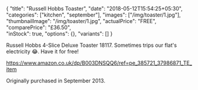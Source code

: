 {
    "title": "Russell Hobbs Toaster",
    "date": "2018-05-12T15:54:25+05:30",
    "categories": ["kitchen", "september"],
    "images": ["/img/toaster/1.jpg"],
    "thumbnailImage": "/img/toaster/1.jpg",
    "actualPrice": "FREE",
    "comparePrice": "£36.50",    
    "inStock": true,
    "options": {},
    "variants": []
}

Russell Hobbs 4-Slice Deluxe Toaster 18117. Sometimes trips our flat's electricity 😂. Have it for free!

https://www.amazon.co.uk/dp/B003DNSQQ6/ref=pe_385721_37986871_TE_item

Originally purchased in September 2013.